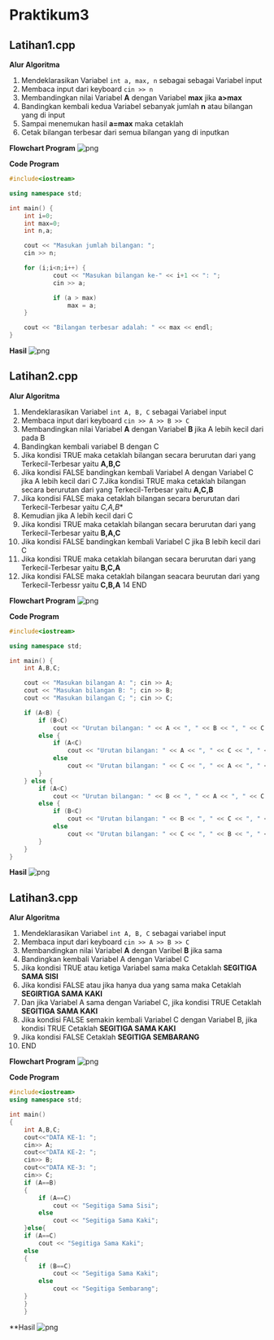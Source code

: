 # Praktikum3

## Latihan1.cpp

**Alur Algoritma**
1. Mendeklarasikan Variabel `int a, max, n` sebagai sebagai Variabel input
2. Membaca input dari keyboard `cin >> n`
3. Membandingkan nilai Variabel **A** dengan Variabel **max** jika **a>max**
4. Bandingkan kembali kedua Variabel sebanyak jumlah **n** atau bilangan yang di input
5. Sampai menemukan hasil **a=max** maka cetaklah 
6. Cetak bilangan terbesar dari semua bilangan yang di inputkan

**Flowchart Program**
![png](https://raw.githubusercontent.com/SeptiZahrotunNisa/Praktikum3/master/Latihan1/Flowchart1.png)

**Code Program**
```c++
#include<iostream>

using namespace std;

int main() {
    int i=0;
    int max=0;
    int n,a;

    cout << "Masukan jumlah bilangan: ";
    cin >> n;

    for (i;i<n;i++) {
            cout << "Masukan bilangan ke-" << i+1 << ": ";
            cin >> a;

            if (a > max)
                max = a;
    }

    cout << "Bilangan terbesar adalah: " << max << endl;
}
```

**Hasil**
![png](https://raw.githubusercontent.com/SeptiZahrotunNisa/Praktikum3/master/Latihan1/Cmd1.png)

## Latihan2.cpp

**Alur Algoritma**
1. Mendeklarasikan Variabel `int A, B, C` sebagai Variabel input
2. Membaca input dari keyboard `cin >> A >> B >> C`
3. Membandingkan nilai Variabel **A** dengan Variabel **B** jika A lebih kecil dari pada B
4. Bandingkan kembali variabel B dengan C
5. Jika kondisi TRUE maka cetaklah bilangan secara berurutan dari yang Terkecil-Terbesar yaitu **A,B,C**
6. Jika kondisi FALSE bandingkan kembali  Variabel A dengan Variabel C jika A lebih kecil dari C
7.Jika kondisi TRUE maka  cetaklah bilangan secara berurutan dari yang Terkecil-Terbesar yaitu **A,C,B**
8. Jika kondisi FALSE maka cetaklah bilangan secara berurutan dari Terkecil-Terbesar yaitu *C,A,B**
9. Kemudian jika A lebih kecil dari C
10. Jika kondisi TRUE maka cetaklah bilangan secara berurutan dari yang Terkecil-Terbesar yaitu **B,A,C**
11. Jika kondisi FALSE bandingkan kembali Variabel C jika B lebih kecil dari C
12. Jika kondisi TRUE maka cetaklah bilangan secara berurutan dari yang Terkecil-Terbesar yaitu **B,C,A**
13. Jika kondisi FALSE maka cetaklah bilangan seacara beurutan dari yang Terkecil-Terbessr yaitu **C,B,A**
14 END

**Flowchart Program**
![png](https://raw.githubusercontent.com/SeptiZahrotunNisa/Praktikum3/master/Latihan2/Flowchart2.png)

**Code Program**
```c++
#include<iostream>

using namespace std;

int main() {
    int A,B,C;

    cout << "Masukan bilangan A: "; cin >> A;
    cout << "Masukan bilangan B: "; cin >> B;
    cout << "Masukan bilangan C; "; cin >> C;

    if (A<B) {
        if (B<C)
            cout << "Urutan bilangan: " << A << ", " << B << ", " << C << endl;
        else {
            if (A<C)
                cout << "Urutan bilangan: " << A << ", " << C << ", " << B << endl;
            else
                cout << "Urutan bilangan: " << C << ", " << A << ", " << B << endl;
        }
    } else {
        if (A<C)
            cout << "Urutan bilangan: " << B << ", " << A << ", " << C << endl;
        else {
            if (B<C)
                cout << "Urutan bilangan: " << B << ", " << C << ", " << A << endl;
            else
                cout << "Urutan bilangan: " << C << ", " << B << ", " << A << endl;
        }
    }
}
```
**Hasil**
![png](https://raw.githubusercontent.com/SeptiZahrotunNisa/Praktikum3/master/Latihan2/Cmd2.png)

## Latihan3.cpp

**Alur Algoritma**
1. Mendeklarasikan Variabel `int A, B, C` sebagai variabel input 
2. Membaca input dari keyboard `cin >> A >> B >> C`
3. Membandingkan nilai Variabel **A** dengan Varibel **B** jika sama
4. Bandingkan kembali Variabel A dengan Variabel C
5. Jika kondisi TRUE atau ketiga Variabel sama maka Cetaklah **SEGITIGA SAMA SISI**
6. Jika kondisi FALSE atau jika hanya dua yang sama maka Cetaklah **SEGIRTIGA SAMA KAKI**
7. Dan jika Variabel A sama dengan Variabel C, jika kondisi TRUE Cetaklah **SEGITIGA SAMA KAKI**
8. Jika kondisi FALSE semakin kembali Variabel C dengan Variabel B, jika kondisi TRUE Cetaklah **SEGITIGA SAMA KAKI**
9. Jika kondisi FALSE Cetaklah **SEGITIGA SEMBARANG**
10. END

**Flowchart Program**
![png](https://raw.githubusercontent.com/SeptiZahrotunNisa/Praktikum3/master/Latihan3/Flowchart3.png)

**Code Program**
```c++
#include<iostream>
using namespace std;

int main()
{
    int A,B,C;
    cout<<"DATA KE-1: ";
    cin>> A;
    cout<<"DATA KE-2: ";
    cin>> B;
    cout<<"DATA KE-3: ";
    cin>> C;
    if (A==B)
    {
        if (A==C)
            cout << "Segitiga Sama Sisi";
        else
            cout << "Segitiga Sama Kaki";
    }else{
    if (A==C)
        cout << "Segitiga Sama Kaki";
    else
    {
        if (B==C)
            cout << "Segitiga Sama Kaki";
        else
            cout << "Segitiga Sembarang";
    }
    }
    }
```
**Hasil
![png](https://raw.githubusercontent.com/SeptiZahrotunNisa/Praktikum3/master/Latihan3/Cmd3.png)
